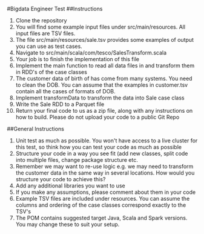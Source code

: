 #Bigdata Engineer Test
##Instructions

1. Clone the repository
2. You will find some example input files under src/main/resources. All input files are TSV files.
3. The file src/main/resources/sale.tsv provides some examples of output you can use as test cases.
4. Navigate to src/main/scala/com/tesco/SalesTransform.scala
5. Your job is to finish the implementation of this file
6. Implement the main function to read all data files in and transform them in RDD's of the case classes
7. The customer data of birth of has come from many systems. You need to clean the DOB. You can assume that the examples in customer.tsv contain all the cases of formats of DOB.
8. Implement transformData to transform the data into Sale case class
9. Write the Sale RDD to a Parquet file
10. Return your final code to us as a zip file, along with any instructions on how to build. Please do not upload your code to a public Git Repo

##General Instructions

1. Unit test as much as possible. You won't have access to a live cluster for this test, so think how you can test your code as much as possible
2. Structure your code in a way you see fit (add new classes, split code into multiple files, change package structure etc.
3. Remember we may want to re-use logic e.g. we may need to transform the customer data in the same way in several locations. How would you structure your code to achieve this?
4. Add any additional libraries you want to use
5. If you make any assumptions, please comment about them in your code
6. Example TSV files are included under resources. You can assume the columns and ordering of the case classes correspond exactly to the TSV's
7. The POM contains suggested target Java, Scala and Spark versions. You may change these to suit your setup.


